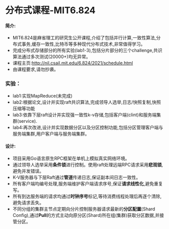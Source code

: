 # 分布式课程-MIT6.824

#### 简介:    
 - MIT6.824是麻省理工的研究生公开课程,介绍了包括并行计算,一致性算法,分布式事务,缓存一致性,比特币等多种现代分布式技术,非常值得学习。
 - 完成分布式存储部分的所有实验(lab1-3),包括分片部分的三个challenge,共识算法通过多次测试(20000+)均无异常。
 - 课程主页:http://nil.csail.mit.edu/6.824/2021/schedule.html
 - 由课程要求,请勿抄袭。 
###  实验：
 - lab1:实现MapReduce(未完成)
 - lab2:根据论文,设计并实现raft共识算法,完成领导人选举,日志/快照复制,快照压缩等功能
 - lab3:依靠下层raft设计并实现强一致性k-v存储,包括客户端(clint)和服务端集群(service).
 - lab4:再次改进,设计并实现数据分区以及分区控制功能,包括分区管理客户端与服务端集群,用户客户端与服务端集群。
#### 设计:
 - 项目采用Go语言原生RPC框架在单机上模拟真实网络环境。
 - 通过领导人选举采用**条件锁**进行控制。使用raft处理远端RPC请求采用**悲观锁**,避免并发错误。
 - K-V服务器与下层Raft通过**管道**传递日志,保证副本间日志一致性。
 - 所有客户端均编号处理,服务端维护客户端请求序号,保证**请求线性化**,避免重复写。
 - 所有到达服务端的请求均通过**时钟序号**标记,等待消费线程处理后再逐个清除,避免请求丢失。
 - 不同分组的集群主节点定期向分片控制服务器请求最新的**分区配置**(Shard Config),通过**Pull**的方式主动向原分区(Shard)所在组(集群)获取分区数据,并接管分区。

	 
	 
